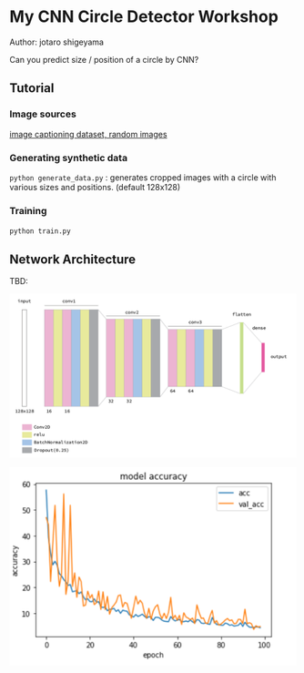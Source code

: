 # My CNN Circle Detector Workshop

Author: jotaro shigeyama

Can you predict size / position of a circle by CNN?

## Tutorial

### Image sources

[image captioning dataset, random images](https://www.kaggle.com/shamsaddin97/image-captioning-dataset-random-images)

### Generating synthetic data

`python generate_data.py` : generates cropped images with a circle with various sizes and positions. (default 128x128)

### Training

`python train.py`


## Network Architecture

TBD:

![net](docs/net_architecture.png)

![loss](docs/epoch.png)